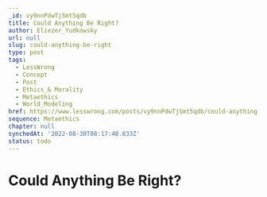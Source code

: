 ```yaml
---
_id: vy9nnPdwTjSmt5qdb
title: Could Anything Be Right?
author: Eliezer_Yudkowsky
url: null
slug: could-anything-be-right
type: post
tags:
  - LessWrong
  - Concept
  - Post
  - Ethics_& Morality
  - Metaethics
  - World_Modeling
href: https://www.lesswrong.com/posts/vy9nnPdwTjSmt5qdb/could-anything-be-right
sequence: Metaethics
chapter: null
synchedAt: '2022-08-30T08:17:48.833Z'
status: todo
---
```


# Could Anything Be Right?
